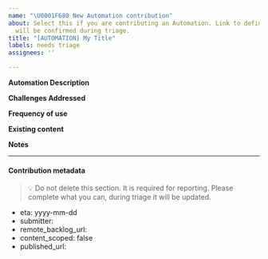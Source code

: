 ```yaml
---
name: "\U0001F680 New Automation contribution"
about: Select this if you are contributing an Automation. Link to definition below,
  will be confirmed during triage.
title: "[AUTOMATION] My Title"
labels: needs triage
assignees: ''

---
```


**Automation Description**
<!-- Provide a brief description of the contribution -->

**Challenges Addressed**
<!-- Outline the common challenges which this content contribution will address. -->

**Frequency of use**
<!-- How common will this contribution be leveraged by customers. For Architecture what level of use within last 90 days, for Automation what level of use within last week -->

**Existing content**
<!-- Is there any existing content this will be modifying or leveraging to complete -->

**Notes**
<!-- Provide any additional notes relevant to the contribution -->



---
#### Contribution metadata

> :bulb: Do not delete this section. It is required for reporting. Please complete what you can, during triage it will be updated.

* eta: yyyy-mm-dd
* submitter: 
* remote_backlog_url: 
* content_scoped: false
* published_url:
